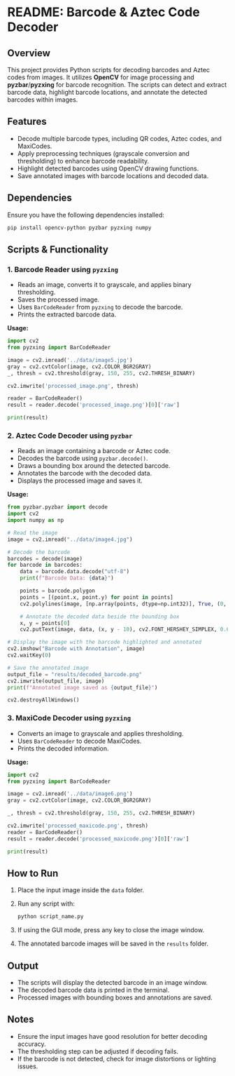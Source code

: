 # README: Barcode & Aztec Code Decoder

## Overview

This project provides Python scripts for decoding barcodes and Aztec codes from images. It utilizes **OpenCV** for image processing and **pyzbar**/**pyzxing** for barcode recognition. The scripts can detect and extract barcode data, highlight barcode locations, and annotate the detected barcodes within images.

## Features

- Decode multiple barcode types, including QR codes, Aztec codes, and MaxiCodes.
- Apply preprocessing techniques (grayscale conversion and thresholding) to enhance barcode readability.
- Highlight detected barcodes using OpenCV drawing functions.
- Save annotated images with barcode locations and decoded data.

## Dependencies

Ensure you have the following dependencies installed:

```bash
pip install opencv-python pyzbar pyzxing numpy
```

## Scripts & Functionality

### 1. **Barcode Reader using `pyzxing`**

- Reads an image, converts it to grayscale, and applies binary thresholding.
- Saves the processed image.
- Uses `BarCodeReader` from `pyzxing` to decode the barcode.
- Prints the extracted barcode data.

**Usage:**

```python
import cv2
from pyzxing import BarCodeReader

image = cv2.imread('../data/image5.jpg')
gray = cv2.cvtColor(image, cv2.COLOR_BGR2GRAY)
_, thresh = cv2.threshold(gray, 150, 255, cv2.THRESH_BINARY)

cv2.imwrite('processed_image.png', thresh)

reader = BarCodeReader()
result = reader.decode('processed_image.png')[0]['raw']

print(result)
```

### 2. **Aztec Code Decoder using `pyzbar`**

- Reads an image containing a barcode or Aztec code.
- Decodes the barcode using `pyzbar.decode()`.
- Draws a bounding box around the detected barcode.
- Annotates the barcode with the decoded data.
- Displays the processed image and saves it.

**Usage:**

```python
from pyzbar.pyzbar import decode
import cv2
import numpy as np

# Read the image
image = cv2.imread("../data/image4.jpg")

# Decode the barcode
barcodes = decode(image)
for barcode in barcodes:
    data = barcode.data.decode("utf-8")
    print(f"Barcode Data: {data}")

    points = barcode.polygon
    points = [(point.x, point.y) for point in points]
    cv2.polylines(image, [np.array(points, dtype=np.int32)], True, (0, 255, 0), 2)

    # Annotate the decoded data beside the bounding box
    x, y = points[0]
    cv2.putText(image, data, (x, y - 10), cv2.FONT_HERSHEY_SIMPLEX, 0.6, (0, 255, 0), 2)

# Display the image with the barcode highlighted and annotated
cv2.imshow("Barcode with Annotation", image)
cv2.waitKey(0)

# Save the annotated image
output_file = "results/decoded_barcode.png"
cv2.imwrite(output_file, image)
print(f"Annotated image saved as {output_file}")

cv2.destroyAllWindows()
```

### 3. **MaxiCode Decoder using `pyzxing`**

- Converts an image to grayscale and applies thresholding.
- Uses `BarCodeReader` to decode MaxiCodes.
- Prints the decoded information.

**Usage:**

```python
import cv2
from pyzxing import BarCodeReader

image = cv2.imread('../data/image6.png')
gray = cv2.cvtColor(image, cv2.COLOR_BGR2GRAY)

_, thresh = cv2.threshold(gray, 150, 255, cv2.THRESH_BINARY)

cv2.imwrite('processed_maxicode.png', thresh)
reader = BarCodeReader()
result = reader.decode('processed_maxicode.png')[0]['raw']

print(result)
```

## How to Run

1. Place the input image inside the `data` folder.
2. Run any script with:

   ```bash
   python script_name.py
   ```

3. If using the GUI mode, press any key to close the image window.
4. The annotated barcode images will be saved in the `results` folder.

## Output

- The scripts will display the detected barcode in an image window.
- The decoded barcode data is printed in the terminal.
- Processed images with bounding boxes and annotations are saved.

## Notes

- Ensure the input images have good resolution for better decoding accuracy.
- The thresholding step can be adjusted if decoding fails.
- If the barcode is not detected, check for image distortions or lighting issues.
